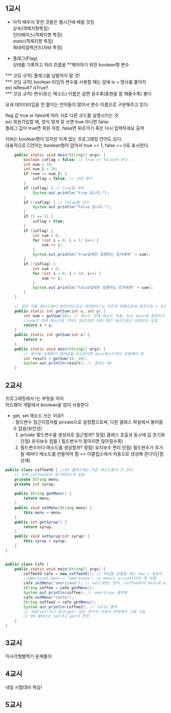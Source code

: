 ## 1교시
- 아직 배우지 못한 것들은 웹시간에 배울 것임        
상속(객체지향특징)      
인터페이스(객체지향 특징)        
static(객체지향 특징)       
제네릭컬렉션즈(자바 특징)     

- 플래그(Flag)        
상태를 기록하고 처리 흐름을 **제어하기 위한 boolean형 변수        

*** 코딩 규칙) 플래그를 남발하지 말 것!     
*** 코딩 규칙) boolean 타입의 변수를 사용할 때는 앞에 is + 명사를 붙이자         
ex) isResult? isTrue?       
*** 코딩 규칙) 변수(또는 메소드) 이름은 길면 길수록(표현을 잘 해줄수록) 좋다     

요새 데이터타입을 안 붙이는 언어들이 많아서 변수 이름으로 구분해주고 있다.      

flag 값 true or false에 따라 서로 다른 코드를 실행시키는 것     
ex) 회원가입할 때, 양식 맞게 잘 쓰면 true 아니면 false      
    플래그 값이 true면 회원 저장, false면 뒤로가기 혹은 다시 입력하세요 출력        

자바는 boolean형이 있지만 이게 없는 프로그래밍 언어도 있다.     
대표적으로 C언어는 boolean형이 없어서 true == 1, false == 0로 표시한다.     

```java
	public static void main(String[] args) {
		boolean isFlag = false; // true or false만 온다.
		int num = 10;
		int num_2 = 20;
		if (num == num_2) {
			isFlag = false; // 상태 제어
		}
		if (isFlag) { // true를 의미
			System.out.println("true 입니다.");
		}
		if (!isFlag) { // false를 의미
			System.out.println("false 입니다.");
		}
		if (5 == 5) {
			isFlag = true;
		}
		if (isFlag) {
			int sum = 0;
			for (int i = 0; i < 5; i++) {
				sum += i;
			}
			System.out.println("true일때만 실행하는 로직예제" + sum);
		}
		if (!isFlag) {
			int sum = 0;
			for (int i = 0; i < 10; i++) {
				sum += i;
			}
			System.out.println("false일때만 실행하는 로직예제" + sum);
		}
	}
```
```java
	// 같은 이름 메소드에서 파라미터(또는 매개변수)는 다르게 해줌으로써 표현가능 = 오버로딩
	public static int getSum(int x, int y) {
		int num = getSum(10); // 메소드 안에 메소드 호출, but main에 표현되지 않았기 때문에 결과값에 영향 X
		//num은 아래 메소드를 거쳐서 10이지만 아래 메인 메소드에선 표현되지 않음
		return x + y;
	}
	public static int getSum(int x) {
		return x;
	}
	public static void main(String[] args) {
		// 함수를 실행해서 결과값을 보고싶다면 main메소드에서 호출해야 함
		int result = getSum(10, 20);
		System.out.println(result); // 결과는 40
	}
```

## 2교시
프로그래밍에서 !는 부정을 의미      
하드웨어 개발에서 boolean을 많이 사용한다       

- get, set 메소드 쓰는 이유!!     
    : 필드변수 접근지정자를 private으로 설정함으로써, 다른 클래스 파일에서 불러올 수 없음(보안성)
	1. private 필드변수를 생성자로 접근할까?
        장점) 클래스 호출과 동시에 값 초기화
        단점) 유지보수 힘듦 ( 필드변수가 많아지면 많아질수록)
	2. 필드변수마다 메소드를 생성할까?
        장점) 유지보수 편리
        단점) 필드변수가 추가될 때마다 메소드를 만들어야 함
            => 이클립스에서 자동으로 생성해 준다!(단점 상쇄)

```java
public class coffeeVO { //VO 클래스에는 다른 메소드들이 안 온다.
	// 원래 CoffeeVO로 표기해주는게 맞음
	private String menu;
	private int syrup;
	
	public String getMenu() {
		return menu;
	}
	public void setMenu(String menu) {
		this.menu = menu;
	}
	public int getSyrup() {
		return syrup;
	}
	public void setSyrup(int syrup) {
		this.syrup = syrup;
	}
}


public class Cafe {
	public static void main(String[] args) {
		coffeeVO cafe = new coffeeVO(); // 파일을 호출할 때는 new + 생성자
		//americano.menu = "americano"; <= menu는 private이라 못 부름
		cafe.setMenu("americano"); // set(세팅) 먼저, coffeeVO의 menu에 americano 영구저장됨
		String coffee = cafe.getMenu();
		System.out.println(coffee); // americano 출력됨
		cafe.setMenu("latte");
		String coffee2 = cafe.getMenu();
		System.out.println(coffee2); // latte 출력
		// 세팅(set)하고 얻고(get) 담는 변수만 바꿔서 반복해서 사용 가능
		// VO 클래스는 set하고 get이 전부
	}
}
```

## 3교시
직사각형별찍기 문제풀이

## 4교시
내일 시험대비 복습!


## 5교시



